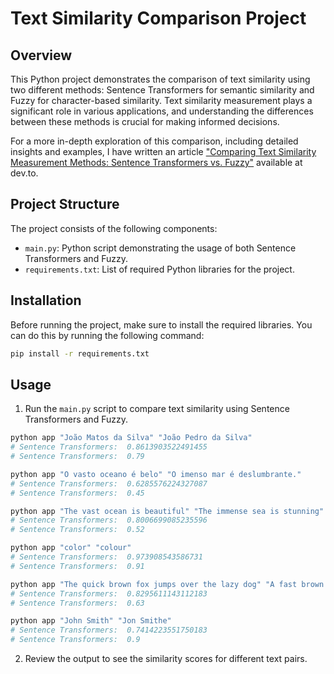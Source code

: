 # Text Similarity Comparison Project

## Overview

This Python project demonstrates the comparison of text similarity using two different methods: Sentence Transformers for semantic similarity and Fuzzy for character-based similarity. Text similarity measurement plays a significant role in various applications, and understanding the differences between these methods is crucial for making informed decisions.

For a more in-depth exploration of this comparison, including detailed insights and examples, I have written an article ["Comparing Text Similarity Measurement Methods: Sentence Transformers vs. Fuzzy"](https://dev.to/miguelsmuller/comparing-text-similarity-measurement-methods-sentence-transformers-vs-fuzzy-og3) available at dev.to.


## Project Structure

The project consists of the following components:

- `main.py`: Python script demonstrating the usage of both Sentence Transformers and Fuzzy.
- `requirements.txt`: List of required Python libraries for the project.

## Installation

Before running the project, make sure to install the required libraries. You can do this by running the following command:

```bash
pip install -r requirements.txt
```

## Usage

1. Run the `main.py` script to compare text similarity using Sentence Transformers and Fuzzy.

```bash
python app "João Matos da Silva" "João Pedro da Silva"
# Sentence Transformers:  0.8613903522491455
# Sentence Transformers:  0.79
```

```bash
python app "O vasto oceano é belo" "O imenso mar é deslumbrante."
# Sentence Transformers:  0.6285576224327087
# Sentence Transformers:  0.45
```

```bash
python app "The vast ocean is beautiful" "The immense sea is stunning"
# Sentence Transformers:  0.8006699085235596
# Sentence Transformers:  0.52
```

```bash
python app "color" "colour"
# Sentence Transformers:  0.973908543586731
# Sentence Transformers:  0.91
```

```bash
python app "The quick brown fox jumps over the lazy dog" "A fast brown fox leaps over a dozing dog"
# Sentence Transformers:  0.8295611143112183
# Sentence Transformers:  0.63
```

```bash
python app "John Smith" "Jon Smithe"
# Sentence Transformers:  0.7414223551750183
# Sentence Transformers:  0.9
```

2. Review the output to see the similarity scores for different text pairs.


